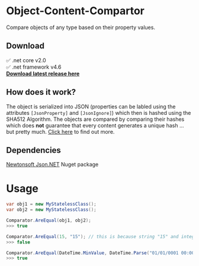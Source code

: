 # Object-Content-Compartor

Compare objects of any type based on their property values.

## Download
:white_check_mark: .net core v2.0\
:white_check_mark: .net framework v4.6\
**[Download latest release here](https://github.com/tobiaswuerth/Object-Content-Comparator/releases/tag/v0.1)**

## How does it work?

The object is serialized into JSON (properties can be labled using the attributes `[JsonProperty]` and `[JsonIgnore]`) which then is hashed using the SHA512 Algorithm. The objects are compared by comparing their hashes which does **not** guarantee that every content generates a unique hash ... but pretty much. [Click here](https://en.wikipedia.org/wiki/Pigeonhole_principle) to find out more.

## Dependencies

[Newtonsoft Json.NET](https://www.newtonsoft.com/json) Nuget package

# Usage
```csharp
var obj1 = new MyStatelessClass();
var obj2 = new MyStatelessClass();

Comparator.AreEqual(obj1, obj2);
>>> true

Comparator.AreEqual(15, "15"); // this is because string "15" and integer 15 are not considered equal
>>> false

Comparator.AreEqual(DateTime.MinValue, DateTime.Parse("01/01/0001 00:00:00"));
>>> true
```
